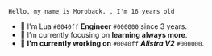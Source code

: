 `Hello, my name is Moroback. , I'm 16 years old `

- 🔭 I'm Lua `#0040ff` **Engineer** `#000000` since 3 years.
- 🌱 I’m currently focusing on **learning always more**.
- 🔩 **I'm currently working on** `#0040ff` ***Alistra V2*** `#000000`.

<!---
Moroback/Moroback is a ✨ special ✨ repository because its `README.md` (this file) appears on your GitHub profile.
You can click the Preview link to take a look at your changes.
--->
